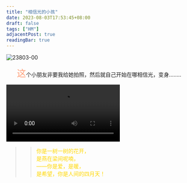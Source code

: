 ```yaml
---
title: "相信光的小孩"
date: 2023-08-03T17:53:45+08:00
draft: false
tags: ["HM"]
adjacentPost: true
readingBar: true
---
```

![23803-00](https://cdn.jsdelivr.net/gh/tosspi/mumu@main/uPic/23803-00.jpg)

&emsp;&emsp;<font size=5 color=#ffa07a>这</font>个小朋友非要我给她拍照，然后就自己开始在哪相信光，变身........

![23803-1](https://cdn.jsdelivr.net/gh/tosspi/mumu@main/uPic/23803-1.mp4)


> > <font color=#ffd700>你是一树一树的花开，<br>
> > 是燕在梁间呢喃，<br>
> > ——你是爱，是暖，<br>
> > 是希望，你是人间的四月天！</font><br>